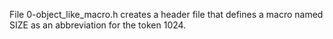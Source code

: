 File 0-object\_like\_macro.h creates a header file that defines a macro named SIZE as an abbreviation for the token 1024. 
